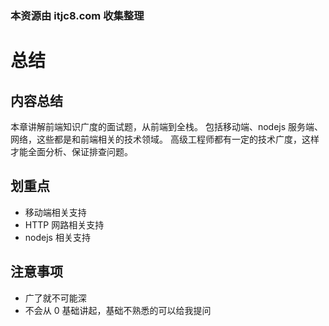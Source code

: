 ### 本资源由 itjc8.com 收集整理
# 总结

## 内容总结

本章讲解前端知识广度的面试题，从前端到全栈。
包括移动端、nodejs 服务端、网络，这些都是和前端相关的技术领域。
高级工程师都有一定的技术广度，这样才能全面分析、保证排查问题。

## 划重点

- 移动端相关支持
- HTTP 网路相关支持
- nodejs 相关支持

## 注意事项

- 广了就不可能深
- 不会从 0 基础讲起，基础不熟悉的可以给我提问
